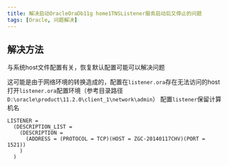 ```yaml
---
title: 解决启动OracleOraDb11g home1TNSListener服务启动后又停止的问题
tags: [Oracle, 问题解决]
---
```


## 解决方法

与系统host文件配置有关，恢复默认配置可能可以解决问题

这可能是由于网络环境的转换造成的，配置在`listener.ora`存在无法访问的host
打开`listener.ora`配置环境（参考目录路径`D:\oracle\product\11.2.0\client_1\network\admin`）
配置`listener`保留计算机名
```
LISTENER =
  (DESCRIPTION_LIST =
    (DESCRIPTION =
      (ADDRESS = (PROTOCOL = TCP)(HOST = ZGC-20140117CHV)(PORT = 1521))
    )
  )
```
